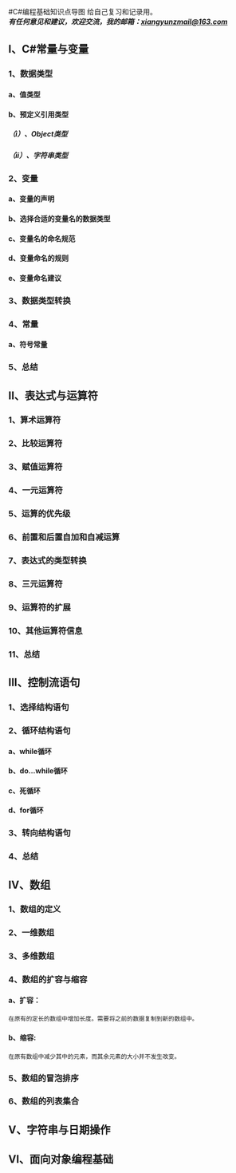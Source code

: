 #C#编程基础知识点导图
给自己复习和记录用。<br />
***有任何意见和建议，欢迎交流，我的邮箱：xiangyunzmail@163.com***

## I、C#常量与变量
### 1、数据类型
#### a、值类型
#### b、预定义引用类型
##### （i）、Object类型
##### （ii）、字符串类型
### 2、变量
#### a、变量的声明
#### b、选择合适的变量名的数据类型
#### c、变量名的命名规范
#### d、变量命名的规则
#### e、变量命名建议
### 3、数据类型转换
### 4、常量
#### a、符号常量
### 5、总结

## II、表达式与运算符
### 1、算术运算符
### 2、比较运算符
### 3、赋值运算符
### 4、一元运算符
### 5、运算的优先级
### 6、前置和后置自加和自减运算
### 7、表达式的类型转换
### 8、三元运算符
### 9、运算符的扩展
### 10、其他运算符信息
### 11、总结

## III、控制流语句
### 1、选择结构语句
### 2、循环结构语句
#### a、while循环
#### b、do...while循环
#### c、死循环
#### d、for循环
### 3、转向结构语句
### 4、总结

## IV、数组
### 1、数组的定义
### 2、一维数组
### 3、多维数组
### 4、数组的扩容与缩容
#### a、扩容：
    在原有的定长的数组中增加长度。需要将之前的数据复制到新的数组中。
#### b、缩容:
    在原有数组中减少其中的元素，而其余元素的大小并不发生改变。
### 5、数组的冒泡排序
### 6、数组的列表集合

## V、字符串与日期操作

## VI、面向对象编程基础
